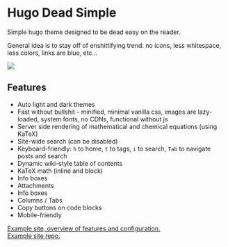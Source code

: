 # Hugo Dead Simple

Simple hugo theme designed to be dead easy on the reader.

General idea is to stay off of enshittifying trend: no icons, less whitespace, less colors, links are blue, etc...

<img src="https://raw.githubusercontent.com/barklan/hugo-dead-simple/main/images/screenshot.png"/>

## Features

- Auto light and dark themes
- Fast without bullshit - minified, minimal vanilla css, images are lazy-loaded, system fonts, no CDNs, functional without js
- Server side rendering of mathematical and chemical equations (using KaTeX)
- Site-wide search (can be disabled)
- Keyboard-friendly: `h` to home, `t` to tags, `i` to search, `Tab` to navigate posts and search
- Dynamic wiki-style table of contents
- KaTeX math (inline and block)
- Info boxes
- Attachments
- Info boxes
- Columns / Tabs
- Copy buttons on code blocks
- Mobile-friendly

[Example site, overview of features and configuration.](https://hugo-dead-simple.netlify.app/post/hugo-dead-simple/) \
[Example site repo.](https://github.com/barklan/hugo-dead-simple-example)
